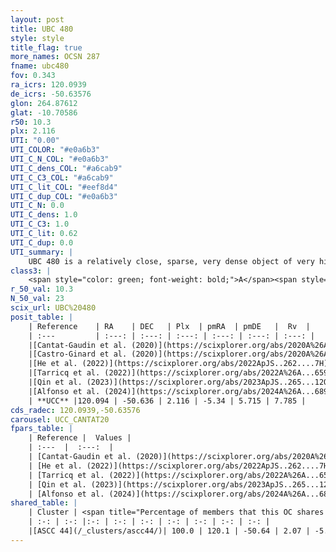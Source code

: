 ```yaml
---
layout: post
title: UBC 480
style: style
title_flag: true
more_names: OCSN 287
fname: ubc480
fov: 0.343
ra_icrs: 120.0939
de_icrs: -50.63576
glon: 264.87612
glat: -10.70586
r50: 10.3
plx: 2.116
UTI: "0.00"
UTI_COLOR: "#e0a6b3"
UTI_C_N_COL: "#e0a6b3"
UTI_C_dens_COL: "#a6cab9"
UTI_C_C3_COL: "#a6cab9"
UTI_C_lit_COL: "#eef8d4"
UTI_C_dup_COL: "#e0a6b3"
UTI_C_N: 0.0
UTI_C_dens: 1.0
UTI_C_C3: 1.0
UTI_C_lit: 0.62
UTI_C_dup: 0.0
UTI_summary: |
    UBC 480 is a relatively close, sparse, very dense object of very high C3 quality. It is moderately studied in the literature.<br><br><span style="color: #99180f; font-weight: bold;">Warning: </span>This is very likely a duplicate object, which shares a large percentage of members with at least one previously reported entry.<br><br><span style="color: #99180f; font-weight: bold;">Warning: </span>contains less than 25 stars with <i>P>0.5</i> estimated.
class3: |
    <span style="color: green; font-weight: bold;">A</span><span style="color: green; font-weight: bold;">A</span>
r_50_val: 10.3
N_50_val: 23
scix_url: UBC%20480
posit_table: |
    | Reference    | RA    | DEC   | Plx  | pmRA  | pmDE   |  Rv  |
    | :---         | :---: | :---: | :---: | :---: | :---: | :---: |
    |[Cantat-Gaudin et al. (2020)](https://scixplorer.org/abs/2020A%26A...640A...1C) | 119.954 | -50.636 | 2.077 | -5.373 | 5.67 | -- |
    |[Castro-Ginard et al. (2020)](https://scixplorer.org/abs/2020A%26A...635A..45C) | 119.943 | -50.661 | 2.075 | -5.396 | 5.683 | -- |
    |[He et al. (2022)](https://scixplorer.org/abs/2022ApJS..262....7H) | 119.731 | -50.591 | 2.089 | -5.095 | 5.753 | -- |
    |[Tarricq et al. (2022)](https://scixplorer.org/abs/2022A%26A...659A..59T) | 120.132 | -50.697 | 2.088 | -4.963 | 5.694 | -- |
    |[Qin et al. (2023)](https://scixplorer.org/abs/2023ApJS..265...12Q) | 120.12 | -50.71 | 2.07 | -5.03 | 5.77 | 11.62 |
    |[Alfonso et al. (2024)](https://scixplorer.org/abs/2024A%26A...689A..18A) | 119.747 | -50.48 | 2.031 | -5.066 | 5.739 | -- |
    | **UCC** |120.094 | -50.636 | 2.116 | -5.34 | 5.715 | 7.785 | 
cds_radec: 120.0939,-50.63576
carousel: UCC_CANTAT20
fpars_table: |
    | Reference |  Values |
    | :---  |  :---:  |
    | [Cantat-Gaudin et al. (2020)](https://scixplorer.org/abs/2020A%26A...640A...1C) | `AVNN=0.08, DMNN=8.41, AgeNN=8.32` |
    | [He et al. (2022)](https://scixplorer.org/abs/2022ApJS..262....7H) | `A0=0.75, logAge=7.3` |
    | [Tarricq et al. (2022)](https://scixplorer.org/abs/2022A%26A...659A..59T) | `Dist=475, logAgeNN=8.32` |
    | [Qin et al. (2023)](https://scixplorer.org/abs/2023ApJS..265...12Q) | `E(B-V)=0.2, m-M=8.95, logt=7.3` |
    | [Alfonso et al. (2024)](https://scixplorer.org/abs/2024A%26A...689A..18A) | `AV=0.08131, MOD=8.40866, logAge=8.83227, Z=0.01151` |
shared_table: |
    | Cluster | <span title="Percentage of members that this OC shares with the ones listed">%</span>   | RA   | DEC   | Plx   | pmRA  | pmDE  | Rv | UTI |
    | :-: | :-: |:-: | :-: | :-: | :-: | :-: | :-: | :-: |
    |[ASCC 44](/_clusters/ascc44/)| 100.0 | 120.1 | -50.64 | 2.07 | -5.19 | 5.72 | 11.16 |0.87 |
---
```

